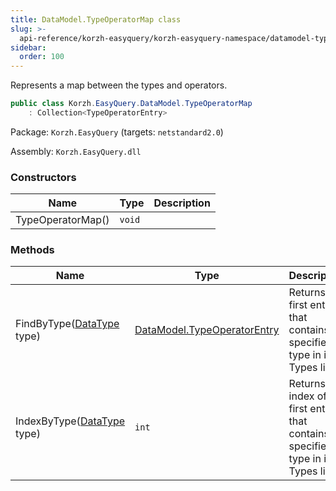 ```yaml
---
title: DataModel.TypeOperatorMap class
slug: >-
  api-reference/korzh-easyquery/korzh-easyquery-namespace/datamodel-typeoperatormap-class
sidebar:
  order: 100
---
```


Represents a map between the types and operators.
```csharp
public class Korzh.EasyQuery.DataModel.TypeOperatorMap
    : Collection<TypeOperatorEntry>

```
Package: `Korzh.EasyQuery` (targets: `netstandard2.0`)

Assembly: `Korzh.EasyQuery.dll`

### Constructors

| Name | Type | Description | 
| --- | --- | --- | 
| TypeOperatorMap() | `void` |  | 


### Methods

| Name | Type | Description | 
| --- | --- | --- | 
| FindByType([DataType](///////////////easyquery/docs/api-reference/easydata-core/easydata-namespace/datatype-enum) type) | [DataModel.TypeOperatorEntry](///////////////easyquery/docs/api-reference/korzh-easyquery/korzh-easyquery-namespace/datamodel-typeoperatorentry-class) | Returns the first entry that contains specified type in its Types list. | 
| IndexByType([DataType](///////////////easyquery/docs/api-reference/easydata-core/easydata-namespace/datatype-enum) type) | `int` | Returns index of the first entry that contains specified type in its Types list. |
